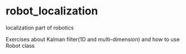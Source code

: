 # robot_localization
localization part of robotics

Exercises about Kalman filter(1D and multi-dimension) and how to use Robot class
